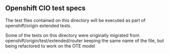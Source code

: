 ## Openshift CIO test specs

The test files contained on this directory will be executed as part of openshift/origin 
extended tests.

Some of the tests on this directory were originally migrated from openshift/origin/test/extended/router
keeping the same name of the file, but being refactored to work on the OTE model